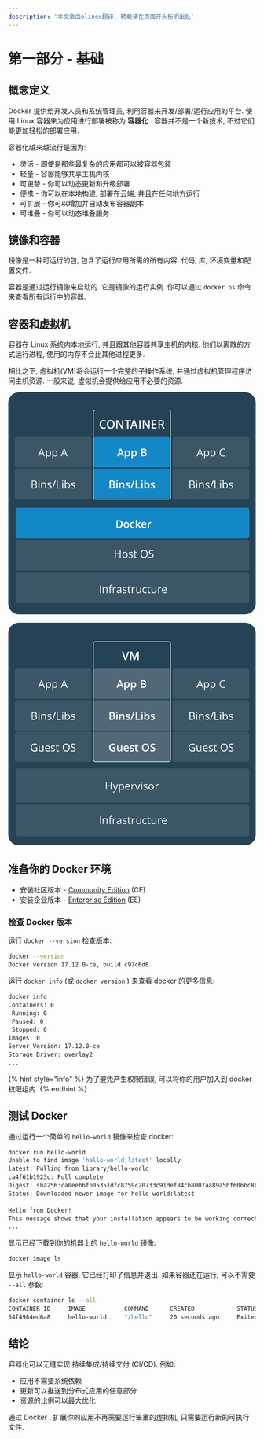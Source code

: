 ```yaml
---
description: '本文章由olinex翻译, 转载请在页面开头标明出处'
---
```


# 第一部分 - 基础

## 概念定义

Docker 提供给开发人员和系统管理员, 利用容器来开发/部署/运行应用的平台. 使用 Linux 容器来为应用进行部署被称为 **容器化** . 容器并不是一个新技术, 不过它们能更加轻松的部署应用.

容器化越来越流行是因为:

* 灵活 - 即使是那些最复杂的应用都可以被容器包装
* 轻量 - 容器能够共享主机内核
* 可更替 - 你可以动态更新和升级部署
* 便携 - 你可以在本地构建, 部署在云端, 并且在任何地方运行
* 可扩展 - 你可以增加并自动发布容器副本
* 可堆叠 - 你可以动态堆叠服务

## 镜像和容器

镜像是一种可运行的包, 包含了运行应用所需的所有内容, 代码, 库, 环境变量和配置文件.

容器是通过运行镜像来启动的. 它是镜像的运行实例. 你可以通过 `docker ps` 命令来查看所有运行中的容器.

## 容器和虚拟机

容器在 Linux 系统内本地运行, 并且跟其他容器共享主机的内核. 他们以离散的方式运行进程, 使用的内存不会比其他进程更多.

相比之下, 虚拟机\(VM\)将会运行一个完整的子操作系统, 并通过虚拟机管理程序访问主机资源. 一般来说, 虚拟机会提供给应用不必要的资源.

![&#x6765;&#x6E90;&#x4E8E;&#x5B98;&#x65B9;&#x6587;&#x6863;\(https://docs.docker.com/get-started/\)](../../.gitbook/assets/container-2x.png)

![&#x6765;&#x6E90;&#x4E8E;&#x5B98;&#x65B9;&#x6587;&#x6863;\(https://docs.docker.com/get-started/\)](../../.gitbook/assets/vm-2x.png)

## 准备你的 Docker 环境

* 安装社区版本 - [Community Edition](https://docs.docker.com/install/) \(CE\)
* 安装企业版本 - [Enterprise Edition](https://docs.docker.com/ee/supported-platforms/) \(EE\)

### 检查 Docker 版本

运行 `docker --version` 检查版本:

```bash
docker --version
Docker version 17.12.0-ce, build c97c6d6
```

运行 `docker info` \(或 `docker version` \) 来查看 docker 的更多信息:

```bash
docker info
Containers: 0
 Running: 0
 Paused: 0
 Stopped: 0
Images: 0
Server Version: 17.12.0-ce
Storage Driver: overlay2
...
```

{% hint style="info" %}
为了避免产生权限错误, 可以将你的用户加入到 docker 权限组内.
{% endhint %}

## 测试 Docker

通过运行一个简单的 `hello-world` 镜像来检查 docker:

```bash
docker run hello-world
Unable to find image 'hello-world:latest' locally
latest: Pulling from library/hello-world
ca4f61b1923c: Pull complete
Digest: sha256:ca0eeb6fb05351dfc8759c20733c91def84cb8007aa89a5bf606bc8b315b9fc7
Status: Downloaded newer image for hello-world:latest

Hello from Docker!
This message shows that your installation appears to be working correctly.
...
```

显示已经下载到你的机器上的 `hello-world` 镜像:

```bash
docker image ls
```

显示 `hello-world` 容器, 它已经打印了信息并退出. 如果容器还在运行, 可以不需要 `--all` 参数:

```bash
docker container ls --all
CONTAINER ID     IMAGE           COMMAND      CREATED            STATUS
54f4984ed6a8     hello-world     "/hello"     20 seconds ago     Exited (0) 19 seconds ago
```

## 结论

容器化可以无缝实现 持续集成/持续交付 \(CI/CD\). 例如:

* 应用不需要系统依赖
* 更新可以推送到分布式应用的任意部分
* 资源的比例可以最大优化

通过 Docker , 扩展你的应用不再需要运行笨重的虚拟机, 只需要运行新的可执行文件.

